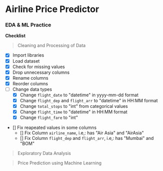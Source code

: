 # Airline Price Predictor

### EDA & ML Practice

**Checklist**

> Cleaning and Processing of Data

-   [x] Import libraries
-   [x] Load dataset
-   [x] Check for missing values
-   [x] Drop unnecessary columns
-   [x] Rename columns
-   [x] Reorder columns
-   [ ] Change data types
    -   [x] Change `flight_date` to "datetime" in yyyy-mm-dd format
    -   [x] Change `flight_dep` and `flight_arr` to "datetime" in HH:MM format
    -   [x] Change `total_stops` to "int" from categorical values
    -   [x] Change `flight_time` to "datetime" in HH:MM format
    -   [x] Change `flight_fare` to "int"
-   [] Fix reapeated values in some columns
    -   [] Fix Column `airline_name`, i.e,: has "Air Asia" and "AirAsia"
    -   [] Fix Column `flight_dep` and `flight_arr`, i.e,: has "Mumbai" and "BOM"

> Exploratory Data Analysis

> Price Prediction using Machine Learning
